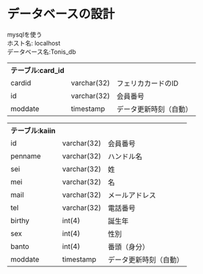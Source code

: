 # データベースの設計
mysqlを使う<br>
ホスト名: localhost <br>
データベース名:Tonis_db<br>


<table>
<th>テーブル:card_id</th>
<tr><td>cardid</td><td>varchar(32)</td><td>フェリカカードのID</td></tr>
<tr><td>id</td><td>varchar(32)</td><td>会員番号</td></tr>
<tr><td>moddate</td><td>timestamp</td><td>データ更新時刻（自動）</td></tr>
</table>



<table>
<th>テーブル:kaiin</th>
<tr><td>id</td><td>varchar(32)</td><td>会員番号</td></tr>
<tr><td>penname</td><td>varchar(32)</td><td>ハンドル名</td></tr>
<tr><td>sei</td><td>varchar(32)</td><td>姓</td></tr>
<tr><td>mei</td><td>varchar(32)</td><td>名</td></tr>
<tr><td>mail</td><td>varchar(32)</td><td>メールアドレス</td></tr>
<tr><td>tel</td><td>varchar(32)</td><td>電話番号</td></tr>
<tr><td>birthy</td><td>int(4)</td><td>誕生年</td></tr>
<tr><td>sex</td><td>int(4)</td><td>性別</td></tr>
<tr><td>banto</td><td>int(4)</td><td>番頭（身分）</td></tr>
<tr><td>moddate</td><td>timestamp</td><td>データ更新時刻（自動）</td></tr>





